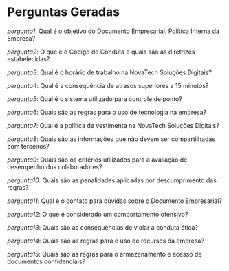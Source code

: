# Perguntas Geradas

*pergunta1*: Qual é o objetivo do Documento Empresarial: Política Interna da Empresa?

*pergunta2*: O que é o Código de Conduta e quais são as diretrizes estabelecidas?

*pergunta3*: Qual é o horário de trabalho na NovaTech Soluções Digitais?

*pergunta4*: Qual é a consequência de atrasos superiores a 15 minutos?

*pergunta5*: Qual é o sistema utilizado para controle de ponto?

*pergunta6*: Quais são as regras para o uso de tecnologia na empresa?

*pergunta7*: Qual é a política de vestimenta na NovaTech Soluções Digitais?

*pergunta8*: Quais são as informações que não devem ser compartilhadas com terceiros?

*pergunta9*: Quais são os critérios utilizados para a avaliação de desempenho dos colaboradores?

*pergunta10*: Quais são as penalidades aplicadas por descumprimento das regras?

*pergunta11*: Qual é o contato para dúvidas sobre o Documento Empresarial?

*pergunta12*: O que é considerado um comportamento ofensivo?

*pergunta13*: Quais são as consequências de violar a conduta ética?

*pergunta14*: Quais são as regras para o uso de recursos da empresa?

*pergunta15*: Quais são as regras para o armazenamento e acesso de documentos confidenciais?

